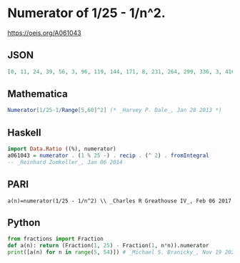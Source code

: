 # Numerator of 1/25 \- 1/n^2\.
https://oeis.org/A061043
## JSON
```JSON
[0, 11, 24, 39, 56, 3, 96, 119, 144, 171, 8, 231, 264, 299, 336, 3, 416, 459, 504, 551, 24, 651, 704, 759, 816, 7, 936, 999, 1064, 1131, 48, 1271, 1344, 1419, 1496, 63, 1656, 1739, 1824, 1911, 16, 2091, 2184, 2279, 2376, 99, 2576, 2679, 2784]
```
## Mathematica
```Mathematica
Numerator[1/25-1/Range[5,60]^2] (* _Harvey P. Dale_, Jan 28 2013 *)
```
## Haskell
```Haskell
import Data.Ratio ((%), numerator)
a061043 = numerator . (1 % 25 -) . recip . (^ 2) . fromIntegral
-- _Reinhard Zumkeller_, Jan 06 2014
```
## PARI
```PARI
a(n)=numerator(1/25 - 1/n^2) \\ _Charles R Greathouse IV_, Feb 06 2017
```
## Python
```Python
from fractions import Fraction
def a(n): return (Fraction(1, 25) - Fraction(1, n*n)).numerator
print([a(n) for n in range(5, 54)]) # _Michael S. Branicky_, Nov 19 2021
```
